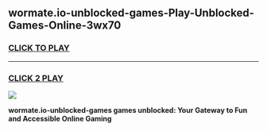 
## wormate.io-unblocked-games-Play-Unblocked-Games-Online-3wx70
<h3>
<a href="https://premium76.site?title=wormate.io-unblocked-games&ref=24A">CLICK TO PLAY</a></h3>
<hr>

<h3>
<a href="https://premium76.site?title=wormate.io-unblocked-games&ref=24A">CLICK 2 PLAY</a>
  
</h3>

<a href="https://premium76.site?title=wormate.io-unblocked-games&ref=24A"><img src="https://clearcache.store/games.png"></a>


**wormate.io-unblocked-games games unblocked: Your Gateway to Fun and Accessible Online Gaming**
